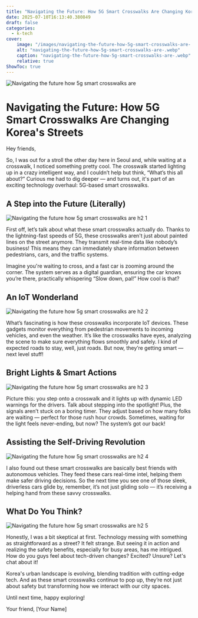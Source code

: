 ```yaml
---
title: "Navigating the Future: How 5G Smart Crosswalks Are Changing Korea's Streets"
date: 2025-07-10T16:13:40.380849
draft: false
categories:
  - k-tech
cover:
    image: "/images/navigating-the-future-how-5g-smart-crosswalks-are-.webp"
    alt: "navigating-the-future-how-5g-smart-crosswalks-are-.webp"
    caption: "navigating-the-future-how-5g-smart-crosswalks-are-.webp"
    relative: true
ShowToc: true
---
```

![Navigating the future how 5g smart crosswalks are ](/images/navigating-the-future-how-5g-smart-crosswalks-are-.webp)

# Navigating the Future: How 5G Smart Crosswalks Are Changing Korea's Streets

Hey friends,

So, I was out for a stroll the other day here in Seoul and, while waiting at a crosswalk, I noticed something pretty cool. The crosswalk started lighting up in a crazy intelligent way, and I couldn’t help but think, “What’s this all about?” Curious me had to dig deeper — and turns out, it's part of an exciting technology overhaul: 5G-based smart crosswalks.

## A Step into the Future (Literally)

![Navigating the future how 5g smart crosswalks are  h2 1](/images/navigating-the-future-how-5g-smart-crosswalks-are--h2-1.webp)


First off, let’s talk about what these smart crosswalks actually do. Thanks to the lightning-fast speeds of 5G, these crosswalks aren't just about painted lines on the street anymore. They transmit real-time data like nobody’s business! This means they can immediately share information between pedestrians, cars, and the traffic systems. 

Imagine you're waiting to cross, and a fast car is zooming around the corner. The system serves as a digital guardian, ensuring the car knows you’re there, practically whispering “Slow down, pal!” How cool is that?

## An IoT Wonderland

![Navigating the future how 5g smart crosswalks are  h2 2](/images/navigating-the-future-how-5g-smart-crosswalks-are--h2-2.webp)


What’s fascinating is how these crosswalks incorporate IoT devices. These gadgets monitor everything from pedestrian movements to incoming vehicles, and even the weather. It’s like the crosswalks have eyes, analyzing the scene to make sure everything flows smoothly and safely. I kind of expected roads to stay, well, just roads. But now, they’re getting smart — next level stuff!

## Bright Lights & Smart Actions

![Navigating the future how 5g smart crosswalks are  h2 3](/images/navigating-the-future-how-5g-smart-crosswalks-are--h2-3.webp)


Picture this: you step onto a crosswalk and it lights up with dynamic LED warnings for the drivers. Talk about stepping into the spotlight! Plus, the signals aren’t stuck on a boring timer. They adjust based on how many folks are waiting — perfect for those rush hour crowds. Sometimes, waiting for the light feels never-ending, but now? The system’s got our back!

## Assisting the Self-Driving Revolution

![Navigating the future how 5g smart crosswalks are  h2 4](/images/navigating-the-future-how-5g-smart-crosswalks-are--h2-4.webp)


I also found out these smart crosswalks are basically best friends with autonomous vehicles. They feed these cars real-time intel, helping them make safer driving decisions. So the next time you see one of those sleek, driverless cars glide by, remember, it’s not just gliding solo — it’s receiving a helping hand from these savvy crosswalks.

## What Do You Think?

![Navigating the future how 5g smart crosswalks are  h2 5](/images/navigating-the-future-how-5g-smart-crosswalks-are--h2-5.webp)


Honestly, I was a bit skeptical at first. Technology messing with something as straightforward as a street? It felt strange. But seeing it in action and realizing the safety benefits, especially for busy areas, has me intrigued. How do you guys feel about tech-driven changes? Excited? Unsure? Let's chat about it!

Korea's urban landscape is evolving, blending tradition with cutting-edge tech. And as these smart crosswalks continue to pop up, they’re not just about safety but transforming how we interact with our city spaces.

Until next time, happy exploring!

Your friend, [Your Name]
